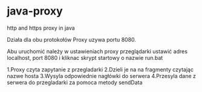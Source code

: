 # java-proxy
http and https proxy in java


Działa dla obu protokołów 
Proxy uzywa portu 8080.

Abu uruchomić należy w ustawieniach proxy przeglądarki ustawić adres localhost, port 8080 i kliknac skrypt startowy o nazwie run.bat

1.Proxy czyta zapytanie z przegladarki
2.Dzieli je na na fragmenty czytając nazwe hosta
3.Wysyla odpowiednie nagłówki do serwera
4.Przesyla dane z serwera do przegladarki za pomoca metody sendData
